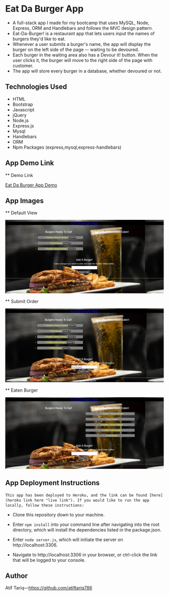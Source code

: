 #   Eat Da Burger App

*   A full-stack app I made for my bootcamp that uses MySQL, Node, Express, ORM and Handlebars and       follows the MVC design pattern.
*   Eat-Da-Burger! is a restaurant app that lets users input the names of burgers they'd like to eat.
*   Whenever a user submits a burger's name, the app will display the burger on the left side of the     page -- waiting to be devoured.
*   Each burger in the waiting area also has a Devour it! button. When the user clicks it, the           burger will move to the right side of the page with customer.
*   The app will store every burger in a database, whether devoured or not.

##  Technologies Used

*   HTML
*   Bootstrap
*   Javascript
*   jQuery
*   Node.js
*   Express.js
*   Mysql
*   Handlebars
*   ORM
*   Npm Packages (express,mysql,express-handlebars)

##  App Demo Link

**  Demo Link

[Eat Da Burger App Demo]()

##  App Images

**  Default View

![alt text](https://github.com/atiftariq786/burger/blob/master/public/assets/img/AppDefault.png?raw=true "App default view")

**  Submit Order

![alt text](https://github.com/atiftariq786/burger/blob/master/public/assets/img/addBurger.png?raw=true "Submit order")

**  Eaten Burger

![alt text](https://github.com/atiftariq786/burger/blob/master/public/assets/img/eatenBurger.png?raw=true "Eaten Burger")



##  App Deployment Instructions
    This app has been deployed to Heroku, and the link can be found [here](heroku link here "live link"). If you would like to run the app locally, follow these instructions: 

*   Clone this repository down to your machine.
   
*   Enter `npm install` into your command line after navigating into the root directory, which will      install the dependencies listed in the package.json.
   
*   Enter `node server.js`, which will initiate the server on http://localhost:3306.
   
*   Navigate to http://localhost:3306 in your browser, or ctrl-click the link that will be logged to     your console. 


##  Author 

   Atif Tariq—https://github.com/atiftariq786
